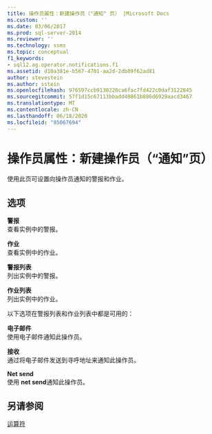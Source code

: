 ```yaml
---
title: 操作员属性：新建操作员（"通知" 页） |Microsoft Docs
ms.custom: ''
ms.date: 03/06/2017
ms.prod: sql-server-2014
ms.reviewer: ''
ms.technology: ssms
ms.topic: conceptual
f1_keywords:
- sql12.ag.operator.notifications.f1
ms.assetid: d10a381e-b567-4701-aa2d-2db09f62ad81
author: stevestein
ms.author: sstein
ms.openlocfilehash: 976597ccb9130220ca6fac7fd422c0daf3122845
ms.sourcegitcommit: 57f1d15c67113bbadd40861b886d6929aacd3467
ms.translationtype: MT
ms.contentlocale: zh-CN
ms.lasthandoff: 06/18/2020
ms.locfileid: "85067694"
---
```

# <a name="operator-properties-new-operator-notifications-page"></a>操作员属性：新建操作员（“通知”页）
  使用此页可设置向操作员通知的警报和作业。  
  
## <a name="options"></a>选项  
 **警报**  
 查看实例中的警报。  
  
 **作业**  
 查看实例中的作业。  
  
 **警报列表**  
 列出实例中的警报。  
  
 **作业列表**  
 列出实例中的作业。  
  
 以下选项在警报列表和作业列表中都是可用的：  
  
 **电子邮件**  
 使用电子邮件通知此操作员。  
  
 **接收**  
 通过将电子邮件发送到寻呼地址来通知此操作员。  
  
 **Net send**  
 使用 **net send**通知此操作员。  
  
## <a name="see-also"></a>另请参阅  
 [运算符](operators.md)  
  
  
